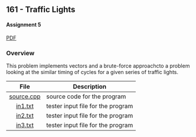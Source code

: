## 161 - Traffic Lights
#### Assignment 5
[PDF](https://github.com/sgilliland/4883-Programming_Techniques-Gilliland/blob/main/Assignments/Easy/161%20-%20Traffic%20Lights/161.pdf)

### Overview

This problem implements vectors and a brute-force approachcto a problem looking at the similar timing of cycles for a given series of traffic lights.

| File | Description |
| :----: | ----------- |
| [source.cpp](https://github.com/sgilliland/4883-Programming_Techniques-Gilliland/blob/main/Assignments/161%20-%20Brick%20Game/source.cpp) |  source code for the program |
| [in1.txt](https://github.com/sgilliland/4883-Programming_Techniques-Gilliland/blob/main/Assignments/161%20-%20Traffic%20Lights/in1.txt) |  tester input file for the program |
| [in2.txt](https://github.com/sgilliland/4883-Programming_Techniques-Gilliland/blob/main/Assignments/161%20-%20Traffic%20Lights/in2.txt) |  tester input file for the program |
| [in3.txt](https://github.com/sgilliland/4883-Programming_Techniques-Gilliland/blob/main/Assignments/161%20-%20Traffic%20Lights/in3.txt) |  tester input file for the program |